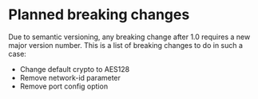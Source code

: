 # Planned breaking changes

Due to semantic versioning, any breaking change after 1.0 requires a new major version number.
This is a list of breaking changes to do in such a case:
- Change default crypto to AES128
- Remove network-id parameter
- Remove port config option